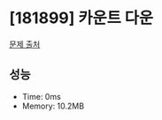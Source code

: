 # [181899] 카운트 다운

[문제 출처](https://school.programmers.co.kr/learn/courses/30/lessons/181899)

## 성능

- Time: 0ms
- Memory: 10.2MB